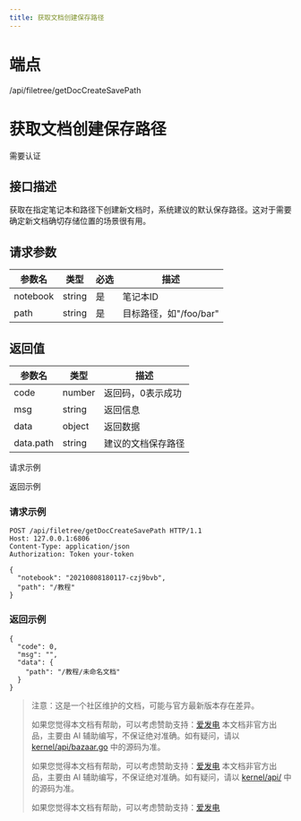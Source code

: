 ```yaml
---
title: 获取文档创建保存路径
---
```

# 端点

/api/filetree/getDocCreateSavePath

# 获取文档创建保存路径

需要认证

## 接口描述

获取在指定笔记本和路径下创建新文档时，系统建议的默认保存路径。这对于需要确定新文档确切存储位置的场景很有用。

## 请求参数

| 参数名 | 类型 | 必选 | 描述 |
| --- | --- | --- | --- |
| notebook | string | 是 | 笔记本ID |
| path | string | 是 | 目标路径，如"/foo/bar" |

## 返回值

| 参数名 | 类型 | 描述 |
| --- | --- | --- |
| code | number | 返回码，0表示成功 |
| msg | string | 返回信息 |
| data | object | 返回数据 |
| data.path | string | 建议的文档保存路径 |

请求示例

返回示例

### 请求示例

```
POST /api/filetree/getDocCreateSavePath HTTP/1.1
Host: 127.0.0.1:6806
Content-Type: application/json
Authorization: Token your-token

{
  "notebook": "20210808180117-czj9bvb",
  "path": "/教程"
}
```

### 返回示例

```
{
  "code": 0,
  "msg": "",
  "data": {
    "path": "/教程/未命名文档"
  }
}
```

> 注意：这是一个社区维护的文档，可能与官方最新版本存在差异。
> 
> 如果您觉得本文档有帮助，可以考虑赞助支持：[爱发电](https://afdian.com/a/leolee9086?tab=feed)
> 本文档非官方出品，主要由 AI 辅助编写，不保证绝对准确。如有疑问，请以 [kernel/api/bazaar.go](https://github.com/siyuan-note/siyuan/blob/master/kernel/api/bazaar.go) 中的源码为准。
> 
> 如果您觉得本文档有帮助，可以考虑赞助支持：[爱发电](https://afdian.com/a/leolee9086?tab=feed)
> 本文档非官方出品，主要由 AI 辅助编写，不保证绝对准确。如有疑问，请以 [kernel/api/](https://github.com/siyuan-note/siyuan/blob/master/kernel/api/) 中的源码为准。
> 
> 如果您觉得本文档有帮助，可以考虑赞助支持：[爱发电](https://afdian.com/a/leolee9086?tab=feed)
